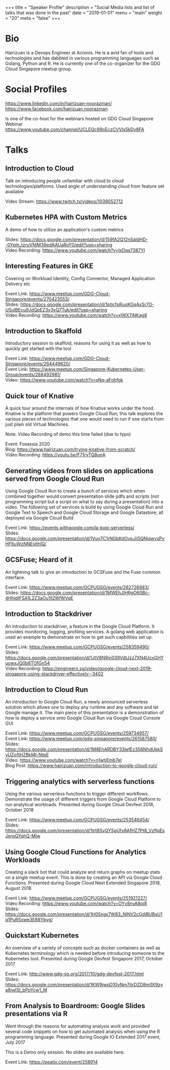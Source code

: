 +++
title = "Speaker Profile"
description = "Social Media lists and list of talks that was done in the past"
date = "2019-01-01"
menu = "main"
weight = "20"
meta = "false"
+++

# Bio

Hairizuan is a Devops Engineer at Acronis. He is a avid fan of tools and technologies and has dabbled in various programming languages such as Golang, Python and R. He is currently one of the co-organizer for the GDG Cloud Singapore meetup group.

# Social Profiles

https://www.linkedin.com/in/hairizuan-noorazman/
https://www.facebook.com/hairizuan.noorazman

Is one of the co-host for the webinars hosted on GDG Cloud Singapore Webinar  
https://www.youtube.com/channel/UCLEQc99oEczCVVls5kDv8FA

# Talks

## Introduction to Cloud

Talk on introducing people unfamiliar with cloud to cloud technologies/platforms. Used angle of understanding cloud from feature set available

Video Stream: https://www.twitch.tv/videos/1039052712

## Kubernetes HPA with Custom Metrics

A demo of how to utilize an application's custom metrics

Slides: https://docs.google.com/presentation/d/159fA2Q12nSaldHD--0Ypln_tzruVNiM36edAAUaRoY0/edit?usp=sharing  
Video Recording: https://www.youtube.com/watch?v=IxDqs7387YI

## Interesting Features in GKE

Covering on Workload Identity, Config Connector, Managed Application Delivery etc

Event Link: https://www.meetup.com/GDG-Cloud-Singapore/events/270423553/  
Slides: https://docs.google.com/presentation/d/1ptjcfpRuoKGqAsSr7O-USulBEcu9JdQpEZ3y3yQ7Tuk/edit?usp=sharing  
Video Recording: https://www.youtube.com/watch?v=xlWX7iNKag8

## Introduction to Skaffold

Introductory session to skaffold, reasons for using it as well as how to quickly get started with the tool

Event Link: https://www.meetup.com/GDG-Cloud-Singapore/events/264449620/  
Event Link: https://www.meetup.com/Singapore-Kubernetes-User-Group/events/268492981/  
Video: https://www.youtube.com/watch?v=xNq-aFohfgk

## Quick tour of Knative

A quick tour around the internals of how Knative works under the hood. Knative is the platform that powers Google Cloud Run; this talk explores the various pieces of technologies that one would need to run if one starts from just plain old Virtual Machines.

Note: Video Recording of demo this time failed (due to typo)

Event: Fosassia 2020  
Blog: https://www.hairizuan.com/trying-knative-from-scratch/  
Video Recording: https://youtu.be/F71rvTQ8unA

## Generating videos from slides on applications served from Google Cloud Run

Using Google Cloud Run to create a bunch of services which when combined together would convert presentation slide pdfs and scripts (not programming script but a script on what to say during a presentation) into a video. The following set of services is build by using Google Cloud Run and Google Text to Speech and Google Cloud Storage and Google Datastore; all deployed via Google Cloud Build

Event Link: https://events.withgoogle.com/la-kopi-serverless/  
Slides: https://docs.google.com/presentation/d/1Vuv7C1rNGbKdOvpJji5QNiqwvsPvHF6uWzNNEsIthlQ/

## GCSFuse; Heard of it

An lightning talk to give an introduction to GCSFuse and the Fuse common interface.

Event Link: https://www.meetup.com/GCPUGSG/events/262726983/  
Slides: https://docs.google.com/presentation/d/1MWEhJIHRgO60Bc-4HhjdIFSA1L2Z3aOu1lIZl6fWVqE

## Introduction to Stackdriver

An introduction to stackdriver, a feature in the Google Cloud Platform. It provides monitoring, logging, profiling services. A golang web application is used an example to demonstrate on how to get such capbilities set up.

Event Link: https://www.meetup.com/GCPUGSG/events/258359490/  
Slides: https://docs.google.com/presentation/d/1JtV8N9in039VdtJzz7XN4UcxGHYuowxJQ0b8TOfGn54  
Video Recording: https://engineers.sg/video/google-cloud-next-2019-singapore-using-stackdriver-effectively--3402

## Introduction to Cloud Run

An introduction to Google Cloud Run, a newly announced serverless solution which allows one to deploy any runtime and any software and let Google manage it. The main piece of this presentation is a demonstration of how to deploy a service onto Google Cloud Run via Google Cloud Console GUI

Event Link: https://www.meetup.com/GCPUGSG/events/259734957/  
Event Link: https://www.meetup.com/gdg-singapore/events/261587580/  
Slides: https://docs.google.com/presentation/d/1M8EhARDBY33IefEz356NhdUkkSyUZo1tHZBkMt-NtpE  
Video: https://www.youtube.com/watch?v=n1wtjEmb7eI  
Blog Post: https://www.hairizuan.com/introduction-to-google-cloud-run/

## Triggering analytics with serverless functions

Using the various serverless functions to trigger different workflows. Demonstrate the usage of different triggers from Google Cloud Platform to run analytical workloads. Presented during Google Cloud Devfest 2018, October 2018

Event Link: https://www.meetup.com/GCPUGSG/events/253546454/  
Slides: https://docs.google.com/presentation/d/1trt8SyQYSgUfx8AfHZ7Pt8_VzfIqEsJerpQYqhQ-MIw

## Using Google Cloud Functions for Analytics Workloads

Creating a slack bot that could analyze and return graphs on meetup stats on a single meetup event. This is done by creating an API via Google Cloud Functions. Presented during Google Cloud Next Extended Singapore 2018, August 2018

Event Link: https://www.meetup.com/GCPUGSG/events/251921227/  
Video Recording: https://www.youtube.com/watch?v=OYv8nyA8pj8  
Slides: https://docs.google.com/presentation/d/1H05sgx7W83_NlNV2cGdjBUBsU1q1PuRSxwe3E88Ybyg/

## Quickstart Kubernetes

An overview of a variety of concepts such as docker containers as well as Kubernetes terminology which is needed before introducing someone to the Kubernetes tool. Presented during Google Devfest Singapore 2017, October 2017

Event Link: http://www.gdg-sg.org/2017/10/gdg-devfest-2017.html  
Slides: https://docs.google.com/presentation/d/1KW9jwpD10vNm7itrDZD8m0X9zya8jwISl_bPpYcw1_M

## From Analysis to Boardroom: Google Slides presentations via R

Went through the reasons for automating analysis work and provided several code snippets on how to get automated analysis when using the R programming language. Presented during Google IO Extended 2017 event, July 2017

This is a Demo only session. No slides are available here.

Event Link: https://peatix.com/event/258914
